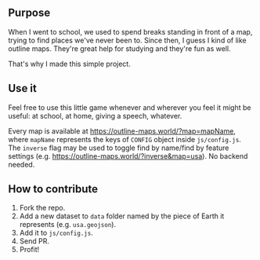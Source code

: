 ## Purpose

When I went to school, we used to spend breaks standing in front of a map, trying to find places we've never been to. Since then, I guess I kind of like outline maps. They're great help for studying and they're fun as well.

That's why I made this simple project.

## Use it
Feel free to use this little game whenever and wherever you feel it might be useful: at school, at home, giving a speech, whatever.

Every map is available at https://outline-maps.world/?map=mapName, where `mapName` represents the keys of `CONFIG` object inside `js/config.js`. The `inverse` flag may be used to toggle find by name/find by feature settings (e.g. https://outline-maps.world/?inverse&map=usa). No backend needed.

## How to contribute

1. Fork the repo.
2. Add a new dataset to `data` folder named by the piece of Earth it represents (e.g. `usa.geojson`).
3. Add it to `js/config.js`.
4. Send PR.
5. Profit!
